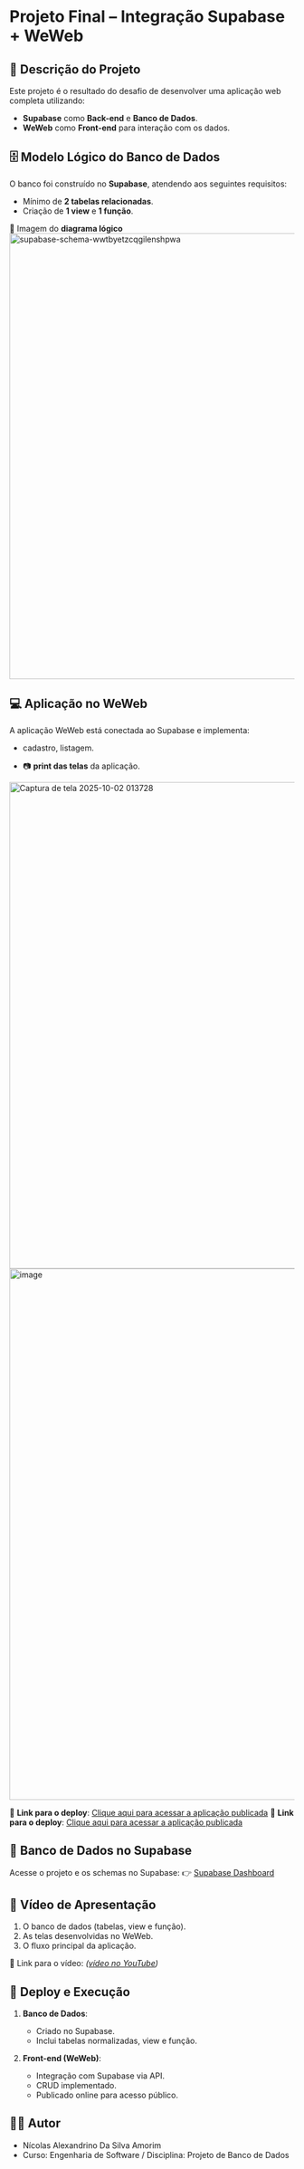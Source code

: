 # Projeto Final – Integração Supabase + WeWeb

## 📌 Descrição do Projeto

Este projeto é o resultado do desafio de desenvolver uma aplicação web completa utilizando:

* **Supabase** como **Back-end** e **Banco de Dados**.
* **WeWeb** como **Front-end** para interação com os dados.
  
## 🗄️ Modelo Lógico do Banco de Dados

O banco foi construído no **Supabase**, atendendo aos seguintes requisitos:

* Mínimo de **2 tabelas relacionadas**.
* Criação de **1 view** e **1 função**.

📎 Imagem do **diagrama lógico**
<img width="1528" height="788" alt="supabase-schema-wwtbyetzcqgilenshpwa" src="https://github.com/user-attachments/assets/78c3599f-1851-4cdc-bcce-4ba9779ee621" />

## 💻 Aplicação no WeWeb

A aplicação WeWeb está conectada ao Supabase e implementa:

* cadastro, listagem.

* 📷  **print das telas** da aplicação.
<img width="1617" height="860" alt="Captura de tela 2025-10-02 013728" src="https://github.com/user-attachments/assets/697a7dba-dbd9-4325-8544-90d198f339cc" />
<img width="1891" height="939" alt="image" src="https://github.com/user-attachments/assets/1232ac9e-6879-457a-9c64-b7868d903c51" />

🔗 **Link para o deploy**: [Clique aqui para acessar a aplicação publicada](https://editor.weweb.io/ac935459-29d7-4396-8af8-d52515df63ec)
🔗 **Link para o deploy**: [Clique aqui para acessar a aplicação publicada]([https://editor.weweb.io/ac935459-29d7-4396-8af8-d52515df63ec](https://lovable.dev/projects/e1ab7ebb-5ae8-432c-9f44-e737793215fe))

## 🔗 Banco de Dados no Supabase

Acesse o projeto e os schemas no Supabase:
👉 [Supabase Dashboard]([https://supabase.com/dashboard/project/wwtbyetzcqgilenshpwa/database/schemas](https://supabase.com/dashboard/project/wwtbyetzcqgilenshpwa/editor/18477?loadFromCache=true))


## 🎥 Vídeo de Apresentação

1. O banco de dados (tabelas, view e função).
2. As telas desenvolvidas no WeWeb.
3. O fluxo principal da aplicação.

📎 Link para o vídeo: *([vídeo no YouTube](https://youtu.be/-o8vLjKaK7c))*

## 🚀 Deploy e Execução

1. **Banco de Dados**:

   * Criado no Supabase.
   * Inclui tabelas normalizadas, view e função.

2. **Front-end (WeWeb)**:

   * Integração com Supabase via API.
   * CRUD implementado.
   * Publicado online para acesso público.

## 👨‍💻 Autor

* Nícolas Alexandrino Da Silva Amorim
* Curso: Engenharia de Software / Disciplina: Projeto de Banco de Dados
